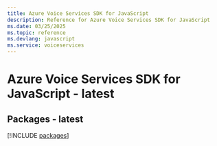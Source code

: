```yaml
---
title: Azure Voice Services SDK for JavaScript
description: Reference for Azure Voice Services SDK for JavaScript
ms.date: 03/25/2025
ms.topic: reference
ms.devlang: javascript
ms.service: voiceservices
---
```

# Azure Voice Services SDK for JavaScript - latest
## Packages - latest
[!INCLUDE [packages](voice-services-index.md)]